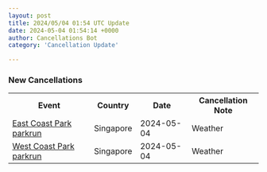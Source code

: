 ```yaml
---
layout: post
title: 2024/05/04 01:54 UTC Update
date: 2024-05-04 01:54:14 +0000
author: Cancellations Bot
category: 'Cancellation Update'

---
```


<h3>New Cancellations</h3>
<div class='hscrollable'>
<table style='width: 100%'>
    <tr>
        <th>Event</th>
        <th>Country</th>
        <th>Date</th>
        <th>Cancellation Note</th>
    </tr>
    <tr>
        <td><a href="https://www.parkrun.sg/eastcoastpark">East Coast Park parkrun</a></td>
        <td>Singapore</td>
        <td>2024-05-04</td>
        <td>Weather</td>
    </tr>
    <tr>
        <td><a href="https://www.parkrun.sg/westcoastpark">West Coast Park parkrun</a></td>
        <td>Singapore</td>
        <td>2024-05-04</td>
        <td>Weather</td>
    </tr>
</table>
</div>
